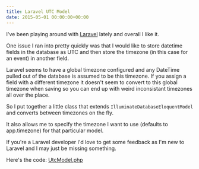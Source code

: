 ```yaml
---
title: Laravel UTC Model
date: 2015-05-01 00:00:00+00:00
---
```


I've been playing around with [Laravel](http://laravel.com/) lately and overall I like it.

One issue I ran into pretty quickly was that I would like to store datetime fields in the database as UTC and then store the timezone (in this case for an event) in another field.

Laravel seems to have a global timezone configured and any DateTime pulled out of the database is assumed to be this timezone. If you assign a field with a different timezone it doesn't seem to convert to this global timezone when saving so you can end up with weird inconsistant timezones all over the place.

So I put together a little class that extends `IlluminateDatabaseEloquentModel` and converts between timezones on the fly.

It also allows me to specify the timezone I want to use (defaults to app.timezone) for that particular model.

If you're a Laravel developer I'd love to get some feedback as I'm new to Laravel and I may just be missing something.

Here's the code: [UtcModel.php](https://gist.github.com/andrewshell/76442d5ee5e1ed557227)
